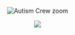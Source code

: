 <div align=center>

![Autism Crew zoom](https://github.com/pxpcorn/pxpcorn/assets/43969236/fe608e63-d3e9-4696-be5f-6ccfa61c5059)

[![](https://dcbadge.limes.pink/api/server/autismcrew)](https://discord.gg/autismcrew)
</div>
